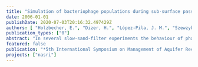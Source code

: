 ```yaml
---
title: "Simulation of bacteriophage populations during sub-surface passage"
date: 2006-01-01
publishDate: 2020-07-03T20:16:32.497429Z
authors: [ "Holzbecher, E.", "Dizer, H.", "López-Pila, J. M.", "Szewzyk, R. G.", "Nützmann, G." ]
publication_types: ["0"]
abstract: "In several slow-sand-filter experiments the behaviour of phages during the subsurface passage was measured and modelled. Here the focus is on the effect of the velocity. The observed data show a strong effect of decreasing filter efficiency with increasing velocity. Using a modelling approach, which is based on the transport differential equation, the theoretical influence of velocity on filter efficiency is examined. Finally an extrapolation of the results to large scale filtration units or bank filtration processes is attempted."
featured: false
publication: "*5th International Symposium on Management of Aquifer Recharge / IHP-VI, Series on Groundwater*"
projects: ["nasri"]
---
```


